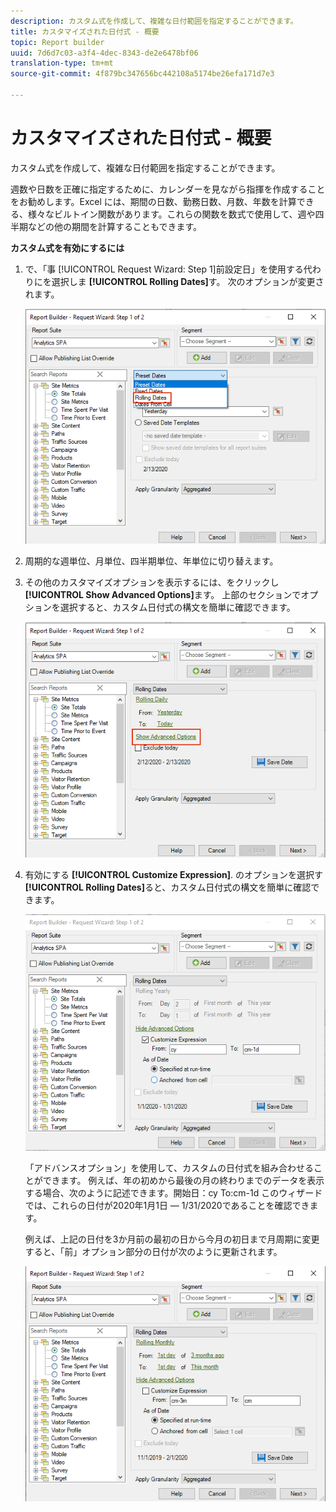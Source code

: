 ```yaml
---
description: カスタム式を作成して、複雑な日付範囲を指定することができます。
title: カスタマイズされた日付式 - 概要
topic: Report builder
uuid: 7d6d7c03-a3f4-4dec-8343-de2e6478bf06
translation-type: tm+mt
source-git-commit: 4f879bc347656bc442108a5174be26efa171d7e3

---
```



# カスタマイズされた日付式 - 概要

カスタム式を作成して、複雑な日付範囲を指定することができます。

週数や日数を正確に指定するために、カレンダーを見ながら指揮を作成することをお勧めします。Excel には、期間の日数、勤務日数、月数、年数を計算できる、様々なビルトイン関数があります。これらの関数を数式で使用して、週や四半期などの他の期間を計算することもできます。

**カスタム式を有効にするには**

1. で、「事 [!UICONTROL Request Wizard: Step 1]前設定日」を使用する代わりにを選択しま **[!UICONTROL Rolling Dates]**&#x200B;す。 次のオプションが変更されます。

   ![](assets/rolldates1.png)

1. 周期的な週単位、月単位、四半期単位、年単位に切り替えます。
1. その他のカスタマイズオプションを表示するには、をクリックし **[!UICONTROL Show Advanced Options]**&#x200B;ます。 上部のセクションでオプションを選択すると、カスタム日付式の構文を簡単に確認できます。

   ![](assets/rolldates2.png)

1. 有効にする **[!UICONTROL Customize Expression]**. のオプションを選択す **[!UICONTROL Rolling Dates]**&#x200B;ると、カスタム日付式の構文を簡単に確認できます。

   ![](assets/rolldatesfor5.png)

   「アドバンスオプション」を使用して、カスタムの日付式を組み合わせることができます。 例えば、年の初めから最後の月の終わりまでのデータを表示する場合、次のように記述できます。開始日：cy To:cm-1d このウィザードでは、これらの日付が2020年1月1日 — 1/31/2020であることを確認できます。

   例えば、上記の日付を3か月前の最初の日から今月の初日まで月周期に変更すると、「前」オプション部分の日付が次のように更新されます。

   ![](assets/rolldatesfor3.png)


